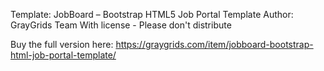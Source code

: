 Template: JobBoard – Bootstrap HTML5 Job Portal Template
Author: GrayGrids Team
With license - Please don't distribute

Buy the full version here: https://graygrids.com/item/jobboard-bootstrap-html-job-portal-template/

